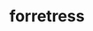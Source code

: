 ---
id: 205
title: forretress
types: [bug,steel]
image: https://raw.githubusercontent.com/PokeAPI/sprites/master/sprites/pokemon/205.png
---